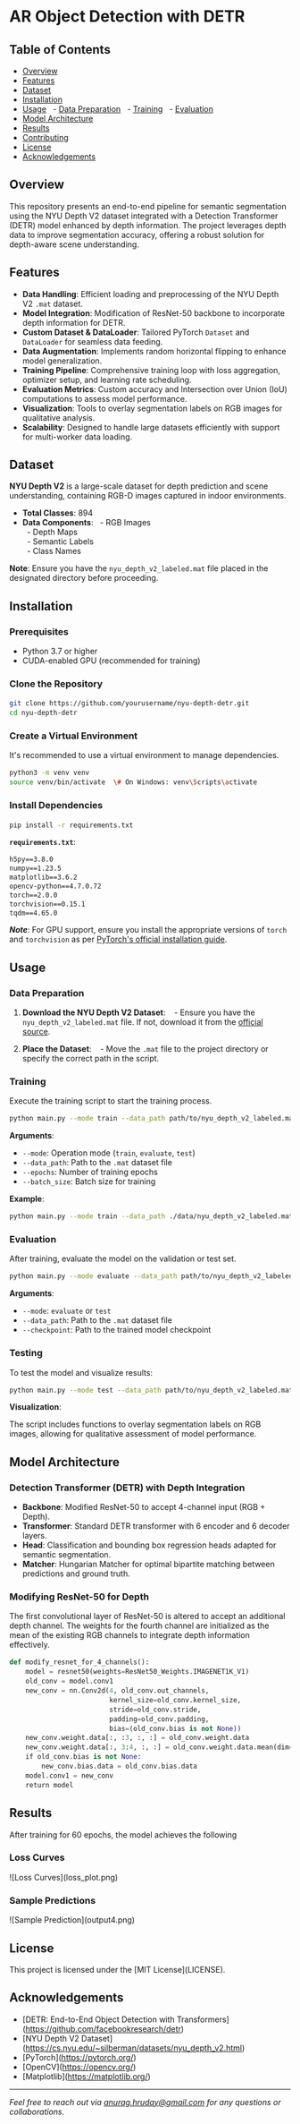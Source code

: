 
# AR Object Detection with DETR

## Table of Contents
- [Overview](#overview)
- [Features](#features)
- [Dataset](#dataset)
- [Installation](#installation)
- [Usage](#usage)
  - [Data Preparation](#data-preparation)
  - [Training](#training)
  - [Evaluation](#evaluation)
- [Model Architecture](#model-architecture)
- [Results](#results)
- [Contributing](#contributing)
- [License](#license)
- [Acknowledgements](#acknowledgements)

## Overview

This repository presents an end-to-end pipeline for semantic segmentation using the NYU Depth V2 dataset integrated with a Detection Transformer (DETR) model enhanced by depth information. The project leverages depth data to improve segmentation accuracy, offering a robust solution for depth-aware scene understanding.

## Features

- **Data Handling**: Efficient loading and preprocessing of the NYU Depth V2 `.mat` dataset.  
- **Model Integration**: Modification of ResNet-50 backbone to incorporate depth information for DETR.  
- **Custom Dataset \& DataLoader**: Tailored PyTorch `Dataset` and `DataLoader` for seamless data feeding.  
- **Data Augmentation**: Implements random horizontal flipping to enhance model generalization.  
- **Training Pipeline**: Comprehensive training loop with loss aggregation, optimizer setup, and learning rate scheduling.  
- **Evaluation Metrics**: Custom accuracy and Intersection over Union (IoU) computations to assess model performance.  
- **Visualization**: Tools to overlay segmentation labels on RGB images for qualitative analysis.  
- **Scalability**: Designed to handle large datasets efficiently with support for multi-worker data loading.

## Dataset

**NYU Depth V2** is a large-scale dataset for depth prediction and scene understanding, containing RGB-D images captured in indoor environments.

- **Total Classes**: 894  
- **Data Components**:
  - RGB Images  
  - Depth Maps  
  - Semantic Labels  
  - Class Names

**Note**: Ensure you have the `nyu_depth_v2_labeled.mat` file placed in the designated directory before proceeding.

## Installation

### Prerequisites

- Python 3.7 or higher  
- CUDA-enabled GPU (recommended for training)

### Clone the Repository

```bash
git clone https://github.com/yourusername/nyu-depth-detr.git
cd nyu-depth-detr
```

### Create a Virtual Environment

It's recommended to use a virtual environment to manage dependencies.

```bash
python3 -m venv venv
source venv/bin/activate  \# On Windows: venv\Scripts\activate
```

### Install Dependencies

```bash
pip install -r requirements.txt
```

**`requirements.txt`**:
```plaintext
h5py==3.8.0
numpy==1.23.5
matplotlib==3.6.2
opencv-python==4.7.0.72
torch==2.0.0
torchvision==0.15.1
tqdm==4.65.0
```

***Note***: For GPU support, ensure you install the appropriate versions of `torch` and `torchvision` as per [PyTorch's official installation guide](https://pytorch.org/get-started/locally/).

## Usage

### Data Preparation

1. **Download the NYU Depth V2 Dataset**:
   - Ensure you have the `nyu_depth_v2_labeled.mat` file. If not, download it from the [official source](https://cs.nyu.edu/~silberman/datasets/nyu_depth_v2.html).

2. **Place the Dataset**:
   - Move the `.mat` file to the project directory or specify the correct path in the script.

### Training

Execute the training script to start the training process.

```bash
python main.py --mode train --data_path path/to/nyu_depth_v2_labeled.mat --epochs 60 --batch_size 4
```

**Arguments**:
- `--mode`: Operation mode (`train`, `evaluate`, `test`)  
- `--data_path`: Path to the `.mat` dataset file  
- `--epochs`: Number of training epochs  
- `--batch_size`: Batch size for training

**Example**:

```bash
python main.py --mode train --data_path ./data/nyu_depth_v2_labeled.mat --epochs 60 --batch_size 4
```

### Evaluation

After training, evaluate the model on the validation or test set.

```bash
python main.py --mode evaluate --data_path path/to/nyu_depth_v2_labeled.mat --checkpoint path/to/checkpoint.pth
```

**Arguments**:
- `--mode`: `evaluate` or `test`  
- `--data_path`: Path to the `.mat` dataset file  
- `--checkpoint`: Path to the trained model checkpoint

### Testing

To test the model and visualize results:

```bash
python main.py --mode test --data_path path/to/nyu_depth_v2_labeled.mat --checkpoint path/to/checkpoint.pth
```

**Visualization**:

The script includes functions to overlay segmentation labels on RGB images, allowing for qualitative assessment of model performance.

## Model Architecture

### Detection Transformer (DETR) with Depth Integration

- **Backbone**: Modified ResNet-50 to accept 4-channel input (RGB + Depth).  
- **Transformer**: Standard DETR transformer with 6 encoder and 6 decoder layers.  
- **Head**: Classification and bounding box regression heads adapted for semantic segmentation.  
- **Matcher**: Hungarian Matcher for optimal bipartite matching between predictions and ground truth.

### Modifying ResNet-50 for Depth

The first convolutional layer of ResNet-50 is altered to accept an additional depth channel. The weights for the fourth channel are initialized as the mean of the existing RGB channels to integrate depth information effectively.

```python
def modify_resnet_for_4_channels():
    model = resnet50(weights=ResNet50_Weights.IMAGENET1K_V1)
    old_conv = model.conv1
    new_conv = nn.Conv2d(4, old_conv.out_channels,
                         kernel_size=old_conv.kernel_size,
                         stride=old_conv.stride,
                         padding=old_conv.padding,
                         bias=(old_conv.bias is not None))
    new_conv.weight.data[:, :3, :, :] = old_conv.weight.data
    new_conv.weight.data[:, 3:4, :, :] = old_conv.weight.data.mean(dim=1, keepdim=True)
    if old_conv.bias is not None:
        new_conv.bias.data = old_conv.bias.data
    model.conv1 = new_conv
    return model
```

## Results

After training for 60 epochs, the model achieves the following

### Loss Curves

![Loss Curves\](loss_plot.png)

### Sample Predictions

![Sample Prediction\](output4.png)


## License

This project is licensed under the [MIT License\](LICENSE).

## Acknowledgements

- [DETR: End-to-End Object Detection with Transformers\](https://github.com/facebookresearch/detr)  
- [NYU Depth V2 Dataset\](https://cs.nyu.edu/~silberman/datasets/nyu_depth_v2.html)  
- [PyTorch\](https://pytorch.org/)  
- [OpenCV\](https://opencv.org/)  
- [Matplotlib\](https://matplotlib.org/)

---

*Feel free to reach out via [anurag.hruday@gmail.com](mailto:anurag.hruday@gmail.com) for any questions or collaborations.*


